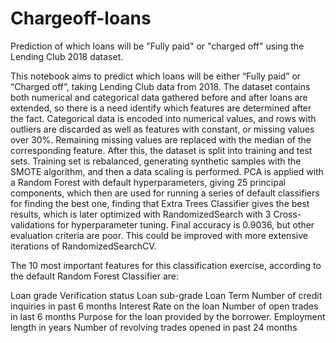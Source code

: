 # Chargeoff-loans
Prediction of which loans will be "Fully paid" or "charged off" using the Lending Club 2018 dataset.

This notebook aims to predict which loans will be either “Fully paid” or “Charged off”, taking Lending Club data from 2018. The dataset contains both numerical and categorical data gathered before and after loans are extended, so there is a need identify which features are determined after the fact. Categorical data is encoded into numerical values, and rows with outliers are discarded as well as features with constant, or missing values over 30%. Remaining missing values are replaced with the median of the corresponding feature. After this, the dataset is split into training and test sets. Training set is rebalanced, generating synthetic samples with the SMOTE algorithm, and then a data scaling is performed. PCA is applied with a Random Forest with default hyperparameters, giving 25 principal components, which then are used for running a series of default classifiers for finding the best one, finding that Extra Trees Classifier gives the best results, which is later optimized with RandomizedSearch with 3 Cross-validations for hyperparameter tuning. Final accuracy is 0.9036, but other evaluation criteria are poor. This could be improved with more extensive iterations of RandomizedSearchCV.

The 10 most important features for this classification exercise, according to the default Random Forest Classifier are:

Loan grade
Verification status
Loan sub-grade
Loan Term
Number of credit inquiries in past 6 months
Interest Rate on the loan
Number of open trades in last 6 months
Purpose for the loan provided by the borrower.
Employment length in years
Number of revolving trades opened in past 24 months
